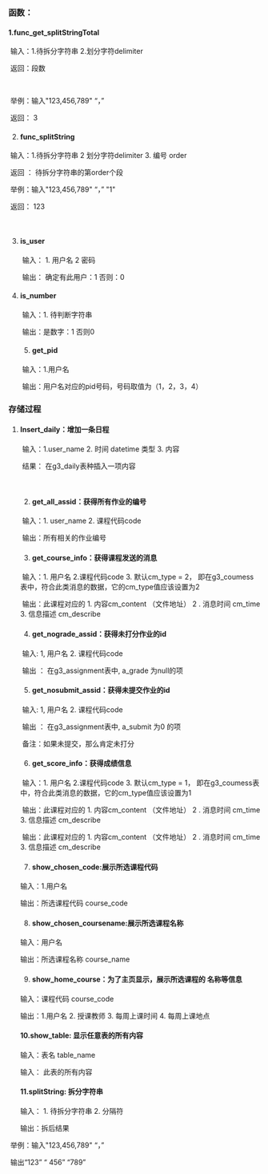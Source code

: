 ### 函数：

#### 1.func_get_splitStringTotal

​	输入：1.待拆分字符串 2.划分字符delimiter

​	返回：段数

​	

​	举例：输入"123,456,789"    “，”

​				返回： 3

2. #### func_splitString

​	输入：1.待拆分字符串  2 划分字符delimiter 3. 编号 order

​	返回 ： 待拆分字符串的第order个段



​	举例：输入"123,456,789"    “，” "1"

​				返回： 123

​	

 3. #### is_user

    ​	输入： 1. 用户名 2 密码

    ​	输出： 确定有此用户：1 否则：0



 4. #### is_number

    ​		输入：1. 待判断字符串

    ​		输出：是数字：1  否则0

	5. #### get_pid

    ​		输入：1.用户名

    ​		输出：用户名对应的pid号码，号码取值为（1，2，3，4）





### 存储过程

 1. #### Insert_daily：增加一条日程

    ​	输入：1.user_name 2. 时间 datetime 类型   3. 内容

    ​	结果： 在g3_daily表种插入一项内容

    ​	

    2. #### get_all_assid：获得所有作业的编号

    ​	输入：1. user_name 2. 课程代码code

    ​	输出：所有相关的作业编号

    3. #### get_course_info：获得课程发送的消息

    ​	输入：1. 用户名  2.课程代码code  3. 默认cm_type = 2， 即在g3_coumess表中，符合此类消息的数据，它的cm_type值应该设置为2

    ​	输出：此课程对应的 1. 内容cm_content （文件地址）  2 . 消息时间 cm_time  3. 信息描述 cm_describe

    4. #### get_nograde_assid：获得未打分作业的id

    ​	输入: 1, 用户名   2. 课程代码code

    ​	输出 ： 在g3_assignment表中, a_grade 为null的项

    5. #### get_nosubmit_assid：获得未提交作业的id

    ​	输入: 1, 用户名   2. 课程代码code

    ​	输出 ： 在g3_assignment表中, a_submit 为0 的项

    ​	备注：如果未提交，那么肯定未打分

    6. #### get_score_info：获得成绩信息

    ​	输入：1. 用户名  2.课程代码code  3. 默认cm_type = 1， 即在g3_coumess表中，符合此类消息的数据，它的cm_type值应该设置为1	

    ​	输出：此课程对应的 1. 内容cm_content （文件地址）  2 . 消息时间 cm_time  3. 信息描述 cm_describe

    ​	输出：此课程对应的 1. 内容cm_content （文件地址）  2 . 消息时间 cm_time  3. 信息描述 cm_describe

    7. #### show_chosen_code:展示所选课程代码

    输入：1.用户名

    输出：所选课程代码 course_code

    8. #### show_chosen_coursename:展示所选课程名称

    输入：用户名

    输出：所选课程名称 course_name

    9. #### show_home_course：为了主页显示，展示所选课程的 名称等信息

    输入：课程代码 course_code

    输出：1.用户名 2. 授课教师  3. 每周上课时间  4. 每周上课地点

    #### 10.show_table: 显示任意表的所有内容

    输入：表名 table_name

    输入： 此表的所有内容

    #### 11.splitString: 拆分字符串

    输入： 1. 待拆分字符串  2. 分隔符

    输出：拆后结果

​		举例：输入"123,456,789"    “，”

​					输出“123”  “ 456”  “789”